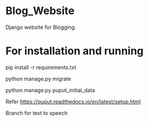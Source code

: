 # Blog_Website
Django website for Blogging.

# For installation and running

pip install -r requirements.txt

python manage.py migrate

python manage.py puput_initial_data

Refer https://puput.readthedocs.io/en/latest/setup.html

Branch for text to speech 
